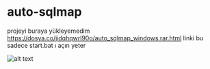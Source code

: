 # auto-sqlmap

projeyi buraya yükleyemedim https://dosya.co/jidqhqwrl90o/auto_sqlmap_windows.rar.html
linki bu sadece start.bat ı açın yeter

![alt text](https://ibb.co/JyqpP2t)
